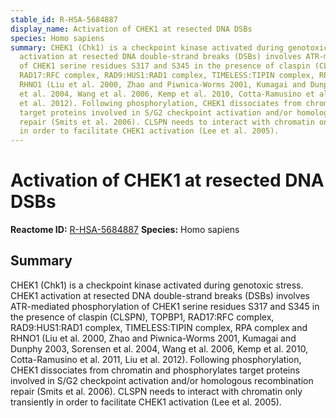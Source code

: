 ```yaml
---
stable_id: R-HSA-5684887
display_name: Activation of CHEK1 at resected DNA DSBs
species: Homo sapiens
summary: CHEK1 (Chk1) is a checkpoint kinase activated during genotoxic stress. CHEK1
  activation at resected DNA double-strand breaks (DSBs) involves ATR-mediated phosphorylation
  of CHEK1 serine residues S317 and S345 in the presence of claspin (CLSPN), TOPBP1,
  RAD17:RFC complex, RAD9:HUS1:RAD1 complex, TIMELESS:TIPIN complex, RPA complex and
  RHNO1 (Liu et al. 2000, Zhao and Piwnica-Worms 2001, Kumagai and Dunphy 2003, Sorensen
  et al. 2004, Wang et al. 2006, Kemp et al. 2010, Cotta-Ramusino et al. 2011, Liu
  et al. 2012). Following phosphorylation, CHEK1 dissociates from chromatin and phosphorylates
  target proteins involved in S/G2 checkpoint activation and/or homologous recombination
  repair (Smits et al. 2006). CLSPN needs to interact with chromatin only transiently
  in order to facilitate CHEK1 activation (Lee et al. 2005).
---
```


# Activation of CHEK1 at resected DNA DSBs
**Reactome ID:** [R-HSA-5684887](https://reactome.org/content/detail/R-HSA-5684887)
**Species:** Homo sapiens

## Summary

CHEK1 (Chk1) is a checkpoint kinase activated during genotoxic stress. CHEK1 activation at resected DNA double-strand breaks (DSBs) involves ATR-mediated phosphorylation of CHEK1 serine residues S317 and S345 in the presence of claspin (CLSPN), TOPBP1, RAD17:RFC complex, RAD9:HUS1:RAD1 complex, TIMELESS:TIPIN complex, RPA complex and RHNO1 (Liu et al. 2000, Zhao and Piwnica-Worms 2001, Kumagai and Dunphy 2003, Sorensen et al. 2004, Wang et al. 2006, Kemp et al. 2010, Cotta-Ramusino et al. 2011, Liu et al. 2012). Following phosphorylation, CHEK1 dissociates from chromatin and phosphorylates target proteins involved in S/G2 checkpoint activation and/or homologous recombination repair (Smits et al. 2006). CLSPN needs to interact with chromatin only transiently in order to facilitate CHEK1 activation (Lee et al. 2005).
